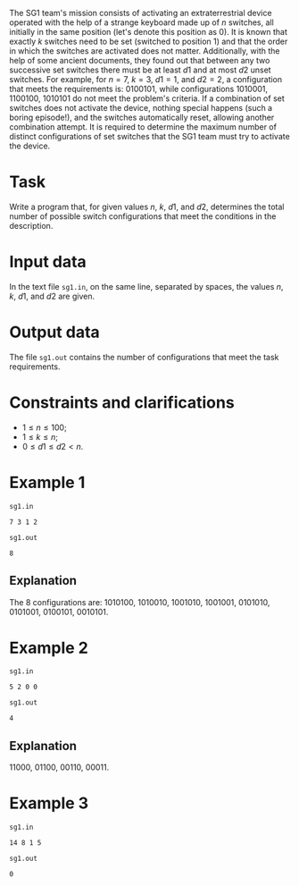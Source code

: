 
The SG1 team's mission consists of activating an extraterrestrial device operated with the help of a strange keyboard made up of $n$ switches, all initially in the same position (let's denote this position as $0$). It is known that exactly $k$ switches need to be set (switched to position $1$) and that the order in which the switches are activated does not matter. Additionally, with the help of some ancient documents, they found out that between any two successive set switches there must be at least $d1$ and at most $d2$ unset switches. For example, for $n=7$, $k=3$, $d1=1$, and $d2=2$, a configuration that meets the requirements is: $0100101$, while configurations $1010001$, $1100100$, $1010101$ do not meet the problem's criteria. If a combination of set switches does not activate the device, nothing special happens (such a boring episode!), and the switches automatically reset, allowing another combination attempt. It is required to determine the maximum number of distinct configurations of set switches that the SG1 team must try to activate the device.

# Task

Write a program that, for given values $n$, $k$, $d1$, and $d2$, determines the total number of possible switch configurations that meet the conditions in the description.

# Input data

In the text file `sg1.in`, on the same line, separated by spaces, the values $n$, $k$, $d1$, and $d2$ are given.

# Output data

The file `sg1.out` contains the number of configurations that meet the task requirements.

# Constraints and clarifications

* $1 \leq n \leq 100$;
* $1 \leq k \leq n$;
* $0 \leq d1 \leq d2 < n$. 

# Example 1

`sg1.in`
```
7 3 1 2
```

`sg1.out`
```
8
```

## Explanation

The $8$ configurations are:
$1010100$, $1010010$, $1001010$, $1001001$, $0101010$, $0101001$, $0100101$, $0010101$. 

# Example 2

`sg1.in`
```
5 2 0 0
```

`sg1.out`
```
4
```

## Explanation

$11000$, $01100$, $00110$, $00011$. 

# Example 3

`sg1.in`
```
14 8 1 5
```

`sg1.out`
```
0
```
